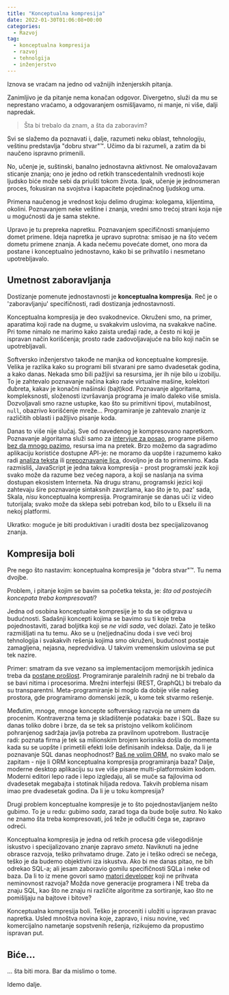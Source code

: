 ```yaml
---
title: "Konceptualna kompresija"
date: 2022-01-30T01:06:08+00:00
categories:
  - Razvoj
tag:
  - konceptualna kompresija
  - razvoj
  - tehnolgija
  - inženjerstvo
---
```


Iznova se vraćam na jedno od važnijih inženjerskih pitanja.

Zanimljivo je da pitanje nema konačan odgovor. Divergetno, služi da mu se neprestano vraćamo, a odgovaranjem osmišljavamo, ni manje, ni više, dalji napredak.

<!--more-->

> Šta bi trebalo da znam, a šta da zaboravim?

Svi se slažemo da poznavati i, dalje, razumeti neku oblast, tehnologiju, veštinu predstavlja "dobru stvar"™. Učimo da bi razumeli, a zatim da bi naučeno ispravno primenili.

No, učenje je, suštinski, banalno jednostavna aktivnost. Ne omalovažavam sticanje znanja; ono je jedno od retkih transcedentalnih vrednosti koje ljudsko biće može sebi da priušti tokom života. Ipak, učenje je jednosmeran proces, fokusiran na svojstva i kapacitete pojedinačnog ljudskog uma.

Primena naučenog je vrednost koju delimo drugima: kolegama, klijentima, okolini. Poznavanjem neke veštine i znanja, vredni smo trećoj strani koja nije u mogućnosti da je sama stekne.

Upravo je tu prepreka napretku. Poznavanjem specifičnosti smanjujemo domet primene. Ideja napretka je upravo suprotna: smisao je na što većem dometu primene znanja. A kada nečemu povećate domet, ono mora da postane i konceptualno jednostavno, kako bi se prihvatilo i nesmetano upotrebljavalo.

## Umetnost zaboravljanja

Dostizanje pomenute jednostavnosti je **konceptualna kompresija**. Reč je o 'zaboravljanju' specifičnosti, radi dostizanja jednostavnosti.

Konceptualna kompresija je deo svakodnevice. Okruženi smo, na primer, aparatima koji rade na dugme, u svakakvim uslovima, na svakakve načine. Pri tome nimalo ne marimo kako zaista uređaji rade, a često ni koji je ispravan način korišćenja; prosto rade zadovoljavajuće na bilo koji način se upotrebljavali.

Softversko inženjerstvo takođe ne manjka od konceptualne kompresije. Velika je razlika kako su programi bili stvarani pre samo dvadesetak godina, a kako danas. Nekada smo bili pažljivi sa resursima, jer ih nije bilo u izobilju. To je zahtevalo poznavanje načina kako rade virtualne mašine, kolektori đubreta, kakav je konačni mašinski (bajt)kod. Poznavanje algoritama, kompleksnosti, složenosti izvršavanja programa je imalo daleko više smisla. Dozvoljavali smo razne ustupke, kao što su primitivni tipovi, mutabilnost, `null`, obazrivo korišćenje mreže... Programiranje je zahtevalo znanje iz različitih oblasti i pažljivo pisanje koda.

Danas to više nije slučaj. Sve od navedenog je kompresovano napretkom. Poznavanje algoritama služi samo za [intervjue za posao](https://stopcodinginterviews.com), programe pišemo [bez da mnogo pazimo](https://oblac.rs/stilske-vezbe/), resursa ima na pretek. Brzo možemo da sagradimo aplikaciju koristiće dostupne API-je: ne moramo da uopšte i razumemo kako radi [analiza teksta](https://github.com/igr/parlo) ili [prepoznavanje lica](https://github.com/igr/hey-you), dovoljno je da to primenimo. Kada razmisliš, JavaScript je jedna takva kompresija - prost programski jezik koji svako može da razume bez većeg napora, a koji se naslanja na svima dostupan ekosistem Interneta. Na drugu stranu, programski jezici koji zahtevaju šire poznavanje sintaksnih zavrzlama, kao što je to, paz' sada, Skala, _nisu_ konceptualna kompresija. Programiranje se danas uči iz video tutorijala; svako može da sklepa sebi potreban kod, bilo to u Ekselu ili na nekoj platformi.

Ukratko: moguće je biti produktivan i uraditi dosta bez specijalizovanog znanja.

## Kompresija boli

Pre nego što nastavim: konceptualna kompresija je "dobra stvar"™. Tu nema dvojbe.

Problem, i pitanje kojim se bavim sa početka teksta, je: _šta od postojećih koncepata treba kompresovati_?

Jedna od osobina konceptualne kompresije je to da se odigrava u budućnosti. Sadašnji koncepti kojima se bavimo su ti koje treba pojednostaviti, zarad boljitka koji se _ne vidi sada_, već dolazi. Zato je teško razmišljati na tu temu. Ako se u (ne)jednačinu doda i sve veći broj tehnologija i svakakvih rešenja kojima smo okruženi, budućnost postaje zamagljena, nejasna, nepredvidiva. U takvim vremenskim uslovima se put tek nazire.

Primer: smatram da sve vezano sa implementacijom memorijskih jedinica treba da [postane prošlost](https://oblac.rs/volatile-nije-programiranje/). Programiranje paralelnih radnji ne bi trebalo da se bavi nitima i procesorima. Mrežni interfejsi (REST, GraphQL) bi trebalo da su transparentni. Meta-programiranje bi moglo da dobije više našeg prostora, gde programiramo domenski jezik, u kome tek stvarmo rešenje.

Međutim, mnoge, mnoge koncepte softverskog razvoja ne umem da procenim. Kontraverzna tema je skladištenje podataka: baze i SQL. Baze su danas toliko dobre i brze, da se tek sa pristojno velikom količinom pohranjenog sadržaja javlja potreba za pravilnom upotrebom. Ilustracije radi: poznata firma je tek sa milionskim brojem korisnika došla do momenta kada su se uopšte i primetili efekti loše definisanih indeksa. Dalje, da li je poznavanje SQL danas neophodnost? [Baš ne volim ORM](https://oblac.rs/bas-bas-ne-volim-orm/), no svako malo se zapitam - nije li ORM konceptualna kompresija programiranja baza? Dalje, moderne desktop aplikaciju su sve više pisane multi-platformskim kodom. Moderni editori lepo rade i lepo izgledaju, ali se muče sa fajlovima od dvadesetak megabajta i stotinak hiljada redova. Takvih problema nisam imao pre dvadesetak godina. Da li je u toku kompresija?

Drugi problem konceptualne kompresije je to što pojednostavljanjem nešto gubimo. To je u redu: gubimo _sada_, zarad toga da bude bolje _sutra_. No kako ne znamo šta treba kompresovati, još teže je odlučiti čega se, zapravo odreći.

Konceptualna kompresija je jedna od retkih procesa gde višegodišnje iskustvo i specijalizovano znanje zapravo _smeta_. Naviknuti na jedne obrasce razvoja, teško prihvatamo druge. Zato je i teško odreći se nečega, teško je da budemo objektivni iza iskustva. Ako bi me danas pitao, ne bih odrekao SQL-a; ali jesam zaboravio gomilu specifičnosti SQLa i neke od baza. Da li to iz mene govori samo [matori developer](https://oblac.rs/senor-don-kihot/) koji ne prihvata neminovnost razvoja? Možda nove generacije programera i NE treba da znaju SQL, kao što ne znaju ni različite algoritme za sortiranje, kao što ne pomišljaju na bajtove i bitove?

Konceptualna kompresija boli. Teško je proceniti i uložiti u ispravan pravac napretka. Usled mnoštva novina koje, zapravo, i nisu novine, već komercijalno nametanje sopstvenih rešenja, rizikujemo da propustimo ispravan put.

## Biće...

... šta biti mora. Bar da mislimo o tome.

Idemo dalje.
